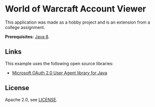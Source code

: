 # World of Warcraft Account Viewer

This application was made as a hobby project and is an extension from a college assignment.

**Prerequisites:** [Java 8](https://www.oracle.com/technetwork/java/javase/downloads/jdk8-downloads-2133151.html/).

## Links

This example uses the following open source libraries:

* [Microsoft OAuth 2.0 User Agent library for Java](https://github.com/microsoft/oauth2-useragent)

## License

Apache 2.0, see [LICENSE](LICENSE).
